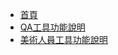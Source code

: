<!-- _navbar.md -->
* [首頁](/)
* [QA工具功能說明](zh-cn/QATOOLS/)
* [美術人員工具功能說明](zh-cn/MTOOLS/)
<!--* * [通用](zh-cn/MTOOLS/SkinAndBones/)-->
<!--* * [模型](zh-cn/MTOOLS/SkinAndBones/)-->
<!--* * [UV](zh-cn/MTOOLS/SkinAndBones/)-->
<!--* * [蒙皮和骨骼](zh-cn/MTOOLS/SkinAndBones/)
* * * [ani_key_remove](zh-cn/MTOOLS/SkinAndBones/ani_key_remove/)
* * * [SkinWeightChecker](zh-cn/MTOOLS/SkinAndBones/SkinWeightChecker/)
* * * [Influence_Remove](zh-cn/MTOOLS/SkinAndBones/Influence_Remove/)
- [AriTools](zh-cn/MTOOLS/Ari/AriAdsorptionVertex_zh-tw.md)
  - [初探区块链](zh-cn/MTOOLS/Ari/AriAdsorptionVertex_zh-tw.md)
  - [二探区块链](zh-cn/MTOOLS/Ari/AriAdsorptionVertex_zh-tw.md)
* [問題排除](zh-cn/QATOOLS/)
* [指南](zh-cn/guide)